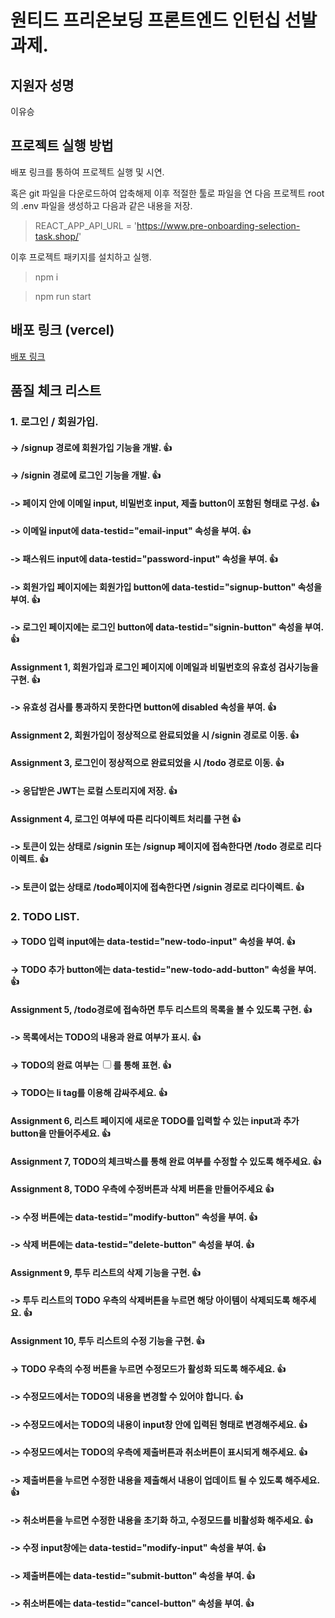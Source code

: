 # 원티드 프리온보딩 프론트엔드 인턴십 선발 과제.

## 지원자 성명
이유승

## 프로젝트 실행 방법
배포 링크를 통하여 프로젝트 실행 및 시연.

혹은 git 파일을 다운로드하여 압축해제 이후 적절한 툴로 파일을 연 다음 
프로젝트 root의 .env 파일을 생성하고 다음과 같은 내용을 저장.

> REACT_APP_API_URL = 'https://www.pre-onboarding-selection-task.shop/'

이후 프로젝트 패키지를 설치하고 실행.

> npm i

> npm run start

## 배포 링크 (vercel)
[배포 링크](lystodoappako.vercel.app)

## 품질 체크 리스트

### 1. 로그인 / 회원가입.
#### -> /signup 경로에 회원가입 기능을 개발. 👍
#### -> /signin 경로에 로그인 기능을 개발. 👍
#### -> 페이지 안에 이메일 input, 비밀번호 input, 제출 button이 포함된 형태로 구성. 👍
#### -> 이메일 input에 data-testid="email-input" 속성을 부여. 👍
#### -> 패스워드 input에 data-testid="password-input" 속성을 부여. 👍
#### -> 회원가입 페이지에는 회원가입 button에 data-testid="signup-button" 속성을 부여. 👍
#### -> 로그인 페이지에는 로그인 button에 data-testid="signin-button" 속성을 부여. 👍

#### Assignment 1, 회원가입과 로그인 페이지에 이메일과 비밀번호의 유효성 검사기능을 구현. 👍
#### -> 유효성 검사를 통과하지 못한다면 button에 disabled 속성을 부여. 👍

#### Assignment 2, 회원가입이 정상적으로 완료되었을 시 /signin 경로로 이동. 👍

#### Assignment 3, 로그인이 정상적으로 완료되었을 시 /todo 경로로 이동. 👍
#### -> 응답받은 JWT는 로컬 스토리지에 저장. 👍

#### Assignment 4, 로그인 여부에 따른 리다이렉트 처리를 구현 👍
#### -> 토큰이 있는 상태로 /signin 또는 /signup 페이지에 접속한다면 /todo 경로로 리다이렉트. 👍
#### -> 토큰이 없는 상태로 /todo페이지에 접속한다면 /signin 경로로 리다이렉트. 👍

### 2. TODO LIST.
#### -> TODO 입력 input에는 data-testid="new-todo-input" 속성을 부여. 👍
#### -> TODO 추가 button에는 data-testid="new-todo-add-button" 속성을 부여. 👍

#### Assignment 5, /todo경로에 접속하면 투두 리스트의 목록을 볼 수 있도록 구현. 👍
#### -> 목록에서는 TODO의 내용과 완료 여부가 표시. 👍
#### -> TODO의 완료 여부는 <input type="checkbox" />를 통해 표현. 👍
#### -> TODO는 li tag를 이용해 감싸주세요. 👍

#### Assignment 6, 리스트 페이지에 새로운 TODO를 입력할 수 있는 input과 추가 button을 만들어주세요. 👍

#### Assignment 7, TODO의 체크박스를 통해 완료 여부를 수정할 수 있도록 해주세요. 👍

#### Assignment 8, TODO 우측에 수정버튼과 삭제 버튼을 만들어주세요 👍
#### -> 수정 버튼에는 data-testid="modify-button" 속성을 부여. 👍
#### -> 삭제 버튼에는 data-testid="delete-button" 속성을 부여. 👍

#### Assignment 9, 투두 리스트의 삭제 기능을 구현. 👍
#### -> 투두 리스트의 TODO 우측의 삭제버튼을 누르면 해당 아이템이 삭제되도록 해주세요. 👍

#### Assignment 10, 투두 리스트의 수정 기능을 구현. 👍
#### -> TODO 우측의 수정 버튼을 누르면 수정모드가 활성화 되도록 해주세요. 👍
#### -> 수정모드에서는 TODO의 내용을 변경할 수 있어야 합니다. 👍
#### -> 수정모드에서는 TODO의 내용이 input창 안에 입력된 형태로 변경해주세요. 👍
#### -> 수정모드에서는 TODO의 우측에 제출버튼과 취소버튼이 표시되게 해주세요. 👍
#### -> 제출버튼을 누르면 수정한 내용을 제출해서 내용이 업데이트 될 수 있도록 해주세요. 👍
#### -> 취소버튼을 누르면 수정한 내용을 초기화 하고, 수정모드를 비활성화 해주세요. 👍
#### -> 수정 input창에는 data-testid="modify-input" 속성을 부여. 👍
#### -> 제출버튼에는 data-testid="submit-button" 속성을 부여. 👍
#### -> 취소버튼에는 data-testid="cancel-button" 속성을 부여. 👍
